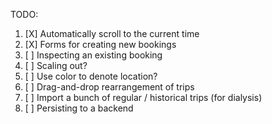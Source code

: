 TODO:

1. [X] Automatically scroll to the current time
2. [X] Forms for creating new bookings
3. [ ] Inspecting an existing booking
4. [ ] Scaling out?
5. [ ] Use color to denote location?
6. [ ] Drag-and-drop rearrangement of trips
7. [ ] Import a bunch of regular / historical trips (for dialysis)
8. [ ] Persisting to a backend